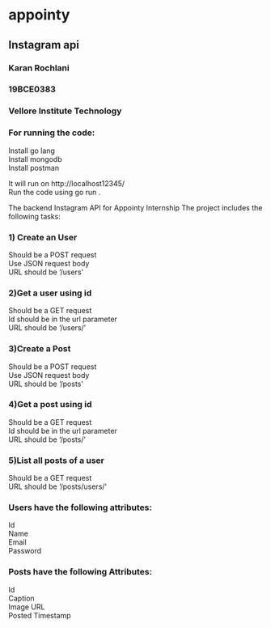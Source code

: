 # appointy
## Instagram api 

### Karan Rochlani
### 19BCE0383
### Vellore Institute Technology

### For running the code:   
Install go lang   
Install mongodb     
Install postman   

It will run on http://localhost12345/   
Run the code using go run .

The backend Instagram API for Appointy Internship
The project includes the following tasks:
### 1) Create an User   
Should be a POST request  
Use JSON request body  
URL should be ‘/users'    
### 2)Get a user using id  
Should be a GET request  
Id should be in the url parameter  
URL should be ‘/users/<id here>’    
### 3)Create a Post  
Should be a POST request  
Use JSON request body  
URL should be ‘/posts'    
### 4)Get a post using id  
Should be a GET request  
Id should be in the url parameter  
URL should be ‘/posts/<id here>’    
### 5)List all posts of a user   
Should be a GET request   
URL should be ‘/posts/users/<Id here>'      


### Users have the following attributes:   
Id   
Name   
Email   
Password    

### Posts have the following Attributes:    
Id     
Caption    
Image URL    
Posted Timestamp   
